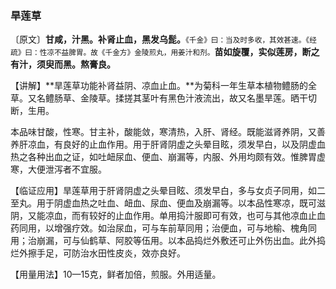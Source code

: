 ### 旱莲草

〔原文〕**甘咸，汁黑。补肾止血，黑发乌髭。**<small>《千金》曰：当及时多收，其效甚速。《经疏》曰：性凉不益脾胃。故《千金方》金陵煎丸，用姜汁和剂。</small>**苗如旋覆，实似莲房，断之有汁，须臾而黑。熬膏良。**

【讲解】**旱莲草功能补肾益阴、凉血止血。**为菊科一年生草本植物鳢肠的全草。又名鳢肠草、金陵草。揉搓其茎叶有黑色汁液流出，故又名墨旱莲。晒干切断，生用。

本品味甘酸，性寒。甘主补，酸能敛，寒清热，入肝、肾经。既能滋肾养阴，又善养肝凉血，有良好的止血作用。用于肝肾阴虚之头晕目眩，须发早白，以及阴虚血热之各种出血之证，如吐衄尿血、便血、崩漏等，内服、外用均颇有效。惟脾胃虚寒，大便泄泻者不宜服。

【临证应用】旱莲草用于肝肾阴虚之头晕目眩、须发早白，多与女贞子同用，如二至丸。用于阴虚血热之吐血、衄血、尿血、便血及崩漏等。以本品性寒凉，既可滋阴，又能凉血，而有较好的止血作用。单用捣汁服即可有效，也可与其他凉血止血药同用，以增强疗效。如治尿血，可与车前草同用；治便血，可与地榆、槐角同用；治崩漏，可与仙鹤草、阿胶等伍用。以本品捣烂外敷还可止外伤出血。此外捣烂外擦手足，可防治水田性皮炎，效亦良好。

【用量用法】10—15克，鲜者加倍，煎服。外用适量。
